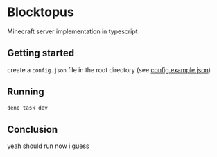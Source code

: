 # Blocktopus

Minecraft server implementation in typescript

## Getting started

create a `config.json` file in the root directory (see [config.example.json](./config.example.json))

## Running

```bash
deno task dev
```

## Conclusion

yeah should run now i guess
